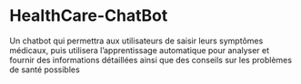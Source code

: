 # HealthCare-ChatBot
Un chatbot qui permettra aux utilisateurs de saisir leurs symptômes médicaux, puis utilisera
l’apprentissage automatique pour analyser et fournir des informations détaillées ainsi que des conseils sur les
problèmes de santé possibles
